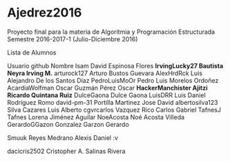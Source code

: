 # Ajedrez2016

Proyecto final para la materia de Algoritmia y Programación Estructurada
Semestre 2016-2017-1 (Julio-Diciembre 2016)

Lista de Alumnos

Usuario github      Nombre Isam David Espinosa Flores
**IrvingLucky27       Bautista Neyra Irving M.**
arturock127         Arturo Bustos Guevara
AlexHrdRck          Luis Alejandro De los Santos Díaz
PedroLuisMoOr       Pedro Luis Morelos Ordoñez 
AcardiaWolfman      Oscar Guzmán Pérez Oscar
**HackerManchister    Ajitzi Ricardo Quintana Ruiz**
DulceGaona          Dulce Gaona 
LuisDRR             Luis Daniel Rodríguez Romo 
david-pm-31        Portilla Martinez Jose David
albertosilva123     Silva Cazares Luis Alberto 
cgvrcarlos          Vazquez Rico Carlos Gabriel
TafnesJ             Tafnes Lorena Jiménez Aguilar
NoeAcosta           Noé Acosta Villeda
GerardoGGazon       Gonzalez Garzon Gerardo


Smuuk               Reyes Medrano Alexis Daniel :v














dacicris2502      Cristopher A. Salinas Rivera
